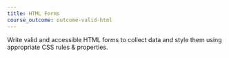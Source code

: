 ```yaml
---
title: HTML Forms
course_outcome: outcome-valid-html
---
```

Write valid and accessible HTML forms to collect data and style them using appropriate CSS rules & properties.
